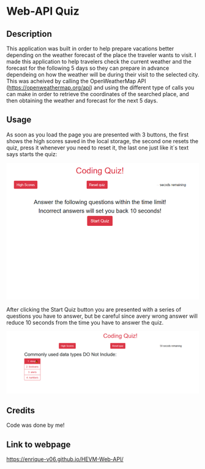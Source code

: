 # Web-API Quiz

## Description

This application was built in order to help prepare vacations better depending on the weather forecast of the place the traveler wants to visit.
I made this application to help travelers check the current weather and the forecast for the following 5 days so they can prepare in advance dependeing on how the weather will be during their visit to the selected city.
This was acheived by calling the OpenWeatherMap API (https://openweathermap.org/api) and using the different type of calls you can make in order to retrieve the coordinates of the searched place, and then obtaining the weather and forecast for the next 5 days.

## Usage

As soon as you load the page you are presented with 3 buttons, the first shows the high scores saved in the local storage, the second one resets the quiz, press it whenever you need to reset it, the last one just like it´s text says starts the quiz:

![Main view](./assets/images/Main%20view.png)

After clicking the Start Quiz button you are presented with a series of questions you have to answer, but be careful since avery wrong answer will reduce 10 seconds from the time you have to answer the quiz.

![Quiz question](./Assets/images/Quiz%20sample.png)

## Credits

Code was done by me!

## Link to webpage

https://enrique-v06.github.io/HEVM-Web-API/